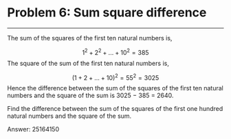 # Problem 6: Sum square difference 
-----
The sum of the squares of the first ten natural numbers is,

$$1^2 + 2^2 + ... + 10^2 = 385$$
The square of the sum of the first ten natural numbers is,

$$(1 + 2 + ... + 10)^2 = 55^2 = 3025$$
Hence the difference between the sum of the squares of the first ten natural numbers and the square of the sum is 3025 − 385 = 2640.

Find the difference between the sum of the squares of the first one hundred natural numbers and the square of the sum.

Answer: 25164150